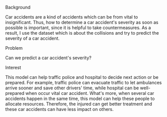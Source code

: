 Background

  Car accidents are a kind of accidents which can be from vital to insignificant. Thus, how to determine a car accident's severity as soon as possible is 
  important, since it is helpful to take countermeasures. As a result, I use the dataset which is about the collisions and try to predict the severity of 
  a car accident.


Problem

  Can we predict a car accident's severity?


Interest

  This model can help traffic police and hospital to decide next action or be prepared. For example, traffic police can evacuate traffic to let
  ambulances arrive sooner and save other drivers' time, while hospital can be well-prepared when occur vital car accident. What's more, when several car
  accidents happen in the same time, this model can help these people to allocate resources. Therefore, the injured can get better treatment and these 
  car accidents can have less impact on others.

